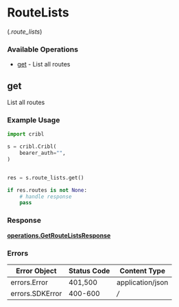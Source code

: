 # RouteLists
(*.route_lists*)

### Available Operations

* [get](#get) - List all routes

## get

List all routes

### Example Usage

```python
import cribl

s = cribl.Cribl(
    bearer_auth="",
)


res = s.route_lists.get()

if res.routes is not None:
    # handle response
    pass
```


### Response

**[operations.GetRouteListsResponse](../../models/operations/getroutelistsresponse.md)**
### Errors

| Error Object     | Status Code      | Content Type     |
| ---------------- | ---------------- | ---------------- |
| errors.Error     | 401,500          | application/json |
| errors.SDKError  | 400-600          | */*              |
